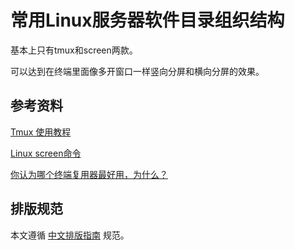 # 常用Linux服务器软件目录组织结构

基本上只有tmux和screen两款。

可以达到在终端里面像多开窗口一样竖向分屏和横向分屏的效果。

## 参考资料
[Tmux 使用教程](https://www.ruanyifeng.com/blog/2019/10/tmux.html)

[Linux screen命令](https://www.runoob.com/linux/linux-comm-screen.html)

[你认为哪个终端复用器最好用，为什么？](https://www.zhihu.com/question/67017546)

## 排版规范
本文遵循 [中文排版指南](https://github.com/mzlogin/chinese-copywriting-guidelines) 规范。